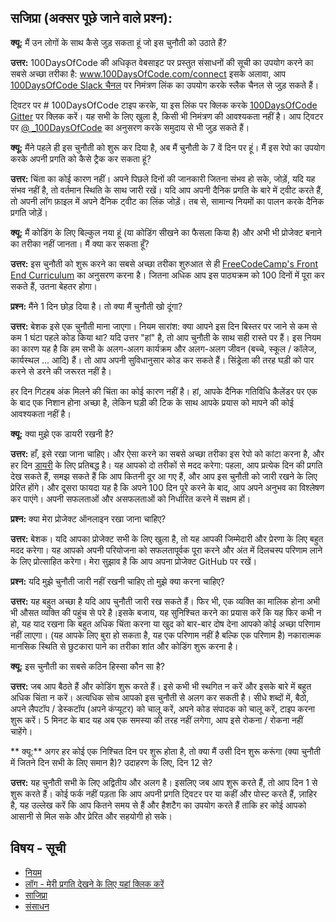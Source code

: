 
## सजिप्रा (अक्सर पूछे जाने वाले प्रश्न):
  
**क्यू:** मैं उन लोगों के साथ कैसे जुड़ सकता हूं जो इस चुनौती को उठाते हैं?

**उत्तर:** 100DaysOfCode की अधिकृत वेबसाइट पर प्रस्तुत संसाधनों की सूची का उपयोग करने का सबसे अच्छा तरीका है: www.100DaysOfCode.com/connect
  इसके अलावा, आप [100DaysOfCode Slack चैनल](https://join.slack.com/t/100xcode/sared_invite/zt-eivg7x1x-wgNPD77__4GcUwZNT8Zg) पर निमंत्रण लिंक का उपयोग करके स्लैक चैनल से जुड़ सकते हैं।
  
  ट्विटर पर # 100DaysOfCode टाइप करके, या इस लिंक पर क्लिक करके [100DaysOfCode Gitter](https://gitter.im/Kallaway/100DaysOfCode) पर क्लिक करें। यह सभी के लिए खुला है, किसी भी निमंत्रण की आवश्यकता नहीं है। आप ट्विटर पर [@ _100DaysOfCode](https://twitter.com/_100DaysOfCode) का अनुसरण करके समुदाय से भी जुड़ सकते हैं।
  
**क्यू:** मैंने पहले ही इस चुनौती को शुरू कर दिया है, अब मैं चुनौती के 7 वें दिन पर हूं। मैं इस रेपो का उपयोग करके अपनी प्रगति को कैसे ट्रैक कर सकता हूं?

**उत्तर:** चिंता का कोई कारण नहीं। अपने पिछले दिनों की जानकारी जितना संभव हो सके, जोड़ें, यदि यह संभव नहीं है, तो वर्तमान स्थिति के साथ जारी रखें। यदि आप अपनी दैनिक प्रगति के बारे में ट्वीट करते हैं, तो अपनी लॉग फ़ाइल में अपने दैनिक ट्वीट का लिंक जोड़ें। तब से, सामान्य नियमों का पालन करके दैनिक प्रगति जोड़ें।

**क्यू:** मैं कोडिंग के लिए बिल्कुल नया हूं (या कोडिंग सीखने का फैसला किया है) और अभी भी प्रोजेक्ट बनाने का तरीका नहीं जानता। मैं क्या कर सकता हूँ?

**उत्तर:** इस चुनौती को शुरू करने का सबसे अच्छा तरीका शुरुआत से ही [FreeCodeCamp's Front End Curriculum](https://www.freecodecamp.com/) का अनुसरण करना है। जितना अधिक आप इस पाठ्यक्रम को 100 दिनों में पूरा कर सकते हैं, उतना बेहतर होगा।

**प्रश्न:** मैंने 1 दिन छोड़ दिया है। तो क्या मैं चुनौती खो दूंगा?

**उत्तर:** बेशक इसे एक चुनौती माना जाएगा। नियम सारांश: क्या आपने इस दिन बिस्तर पर जाने से कम से कम 1 घंटा पहले कोड किया था? यदि उत्तर "हां" है, तो आप चुनौती के साथ सही रास्ते पर हैं।
  इस नियम का कारण यह है कि हम सभी के अलग-अलग कार्यक्रम और अलग-अलग जीवन (बच्चे, स्कूल / कॉलेज, कार्यस्थल ... आदि) हैं। तो आप अपनी सुविधानुसार कोड कर सकते हैं।
  सिंड्रेला की तरह घड़ी को पार करने से डरने की जरूरत नहीं है।
  
  हर दिन गिटहब अंक मिलने की चिंता का कोई कारण नहीं है। हां, आपके दैनिक गतिविधि कैलेंडर पर एक के बाद एक निशान होना अच्छा है, लेकिन घड़ी की टिक के साथ आपके प्रयास को मापने की कोई आवश्यकता नहीं है।

 **क्यू:** क्या मुझे एक डायरी रखनी है?
 
**उत्तर:** हाँ, इसे रखा जाना चाहिए। और ऐसा करने का सबसे अच्छा तरीका इस रेपो को कांटा करना है, और हर दिन [डायरी](log.md) के लिए प्रतिबद्ध है। यह आपको दो तरीकों से मदद करेगा: पहला, आप प्रत्येक दिन की प्रगति देख सकते हैं, समझ सकते हैं कि आप कितनी दूर आ गए हैं, और आप इस चुनौती को जारी रखने के लिए प्रेरित होंगे। और दूसरा फायदा यह है कि अपने 100 दिन पूरे करने के बाद, आप अपने अनुभव का विश्लेषण कर पाएंगे। अपनी सफलताओं और असफलताओं को निर्धारित करने में सक्षम हों।
 
**प्रश्न:** क्या मेरा प्रोजेक्ट ऑनलाइन रखा जाना चाहिए?

**उत्तर:** बेशक। यदि आपका प्रोजेक्ट सभी के लिए खुला है, तो यह आपकी जिम्मेदारी और प्रेरणा के लिए बहुत मदद करेगा। यह आपको अपनी परियोजना को सफलतापूर्वक पूरा करने और अंत में दिलचस्प परिणाम लाने के लिए प्रोत्साहित करेगा। मेरा सुझाव है कि आप अपना प्रोजेक्ट GitHub पर रखें।


**प्रश्न:** यदि मुझे चुनौती जारी नहीं रखनी चाहिए तो मुझे क्या करना चाहिए?

**उत्तर:** यह बहुत अच्छा है यदि आप चुनौती जारी रख सकते हैं। फिर भी, एक व्यक्ति का मालिक होना अभी भी औसत व्यक्ति की पहुंच से परे है।इसके बजाय, यह सुनिश्चित करने का प्रयास करें कि यह फिर कभी न हो, यह याद रखना कि बहुत अधिक चिंता करना या खुद को बार-बार दोष देना आपको कोई अच्छा परिणाम नहीं लाएगा। (यह आपके लिए बुरा हो सकता है, यह एक परिणाम नहीं है बल्कि एक परिणाम है)
नकारात्मक मानसिक स्थिति से छुटकारा पाने का तरीका शांत और कोडिंग शुरू करना है।


**क्यू:** इस चुनौती का सबसे कठिन हिस्सा कौन सा है?

**उत्तर:** जब आप बैठते हैं और कोडिंग शुरू करते हैं। इसे कभी भी स्थगित न करें और इसके बारे में बहुत अधिक चिंता न करें। अत्यधिक सोच आपको इस चुनौती से अलग कर सकती है। सीधे शब्दों में, बैठो, अपने लैपटॉप / डेस्कटॉप (अपने कंप्यूटर) को चालू करें, अपने कोड संपादक को चालू करें, टाइप करना शुरू करें। 5 मिनट के बाद यह अब एक समस्या की तरह नहीं लगेगा, आप इसे रोकना / रोकना नहीं चाहेंगे।


** क्यू:** अगर हर कोई एक निश्चित दिन पर शुरू होता है, तो क्या मैं उसी दिन शुरू करूंगा (क्या चुनौती में जितने दिन सभी के लिए समान है)? उदाहरण के लिए, दिन 12 से?

**उत्तर:** यह चुनौती सभी के लिए अद्वितीय और अलग है। इसलिए जब आप शुरू करते हैं, तो आप दिन 1 से शुरू करते हैं। कोई फर्क नहीं पड़ता कि आप अपनी प्रगति ट्विटर पर या कहीं और पोस्ट करते हैं, ज़ाहिर है, यह उल्लेख करें कि आप कितने समय से हैं और हैशटैग का उपयोग करते हैं ताकि हर कोई आपको आसानी से मिल सके और प्रेरित और सहयोगी हो सके।


## विषय - सूची
* [नियम](rules.md)
* [लॉग - मेरी प्रगति देखने के लिए यहां क्लिक करें](log.md)
* [साजिप्रा](FAQ.md)
* [संसाधन](Resources.md)
